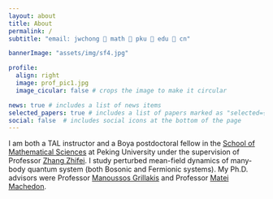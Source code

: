 ```yaml
---
layout: about
title: About 
permalink: /
subtitle: "email: jwchong 🍎 math 🐶 pku 🐶 edu 🐶 cn"

bannerImage: "assets/img/sf4.jpg"

profile:
  align: right
  image: prof_pic1.jpg
  image_cicular: false # crops the image to make it circular

news: true # includes a list of news items
selected_papers: true # includes a list of papers marked as "selected={true}"
social: false  # includes social icons at the bottom of the page
---
```


I am both a TAL instructor and a Boya postdoctoral fellow in the [School of Mathematical Sciences](http://english.math.pku.edu.cn/) at Peking University under the supervision of Professor [Zhang Zhifei](http://english.math.pku.edu.cn/peoplefaculty/128.html). I study perturbed mean-field dynamics of many-body quantum system (both Bosonic and Fermionic systems). My Ph.D. advisors were Professor [Manoussos Grillakis](http://www.math.umd.edu/~mggrlk/) and Professor [Matei Machedon](http://math.umd.edu/~matei/). 

